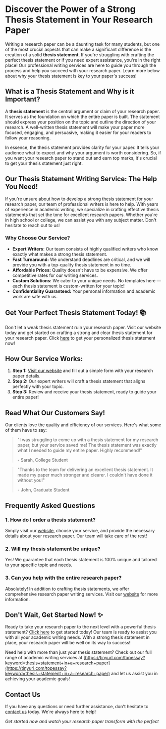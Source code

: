 # Discover the Power of a Strong Thesis Statement in Your Research Paper

Writing a research paper can be a daunting task for many students, but one of the most crucial aspects that can make a significant difference is the creation of a solid **thesis statement**. If you're struggling with crafting the perfect thesis statement or if you need expert assistance, you're in the right place! Our professional writing services are here to guide you through the process and help you succeed with your research paper. Learn more below about why your thesis statement is key to your paper's success!

## What is a Thesis Statement and Why is it Important?

A **thesis statement** is the central argument or claim of your research paper. It serves as the foundation on which the entire paper is built. The statement should express your position on the topic and outline the direction of your research. A well-written thesis statement will make your paper more focused, engaging, and persuasive, making it easier for your readers to follow your reasoning.

In essence, the thesis statement provides clarity for your paper. It tells your audience what to expect and why your argument is worth considering. So, if you want your research paper to stand out and earn top marks, it's crucial to get your thesis statement just right.

## Our Thesis Statement Writing Service: The Help You Need!

If you're unsure about how to develop a strong thesis statement for your research paper, our team of professional writers is here to help. With years of experience in academic writing, we specialize in crafting effective thesis statements that set the tone for excellent research papers. Whether you're in high school or college, we can assist you with any subject matter. Don't hesitate to reach out to us!

### Why Choose Our Service?

- **Expert Writers:** Our team consists of highly qualified writers who know exactly what makes a strong thesis statement.
- **Fast Turnaround:** We understand deadlines are critical, and we will provide you with a top-quality thesis statement in no time.
- **Affordable Prices:** Quality doesn't have to be expensive. We offer competitive rates for our writing services.
- **Custom Solutions:** We cater to your unique needs. No templates here — each thesis statement is custom-written for your topic!
- **Confidentiality Guaranteed:** Your personal information and academic work are safe with us.

## Get Your Perfect Thesis Statement Today! 📚

Don't let a weak thesis statement ruin your research paper. Visit our website today and get started on crafting a strong and clear thesis statement for your research paper. Click [here](https://tinyurl.com/topessay?keyword=thesis+statement+in+a+research+paper) to get your personalized thesis statement now!

## How Our Service Works:

1. **Step 1:** [Visit our website](https://tinyurl.com/topessay?keyword=thesis+statement+in+a+research+paper) and fill out a simple form with your research paper details.
2. **Step 2:** Our expert writers will craft a thesis statement that aligns perfectly with your topic.
3. **Step 3:** Review and receive your thesis statement, ready to guide your entire paper!

## Read What Our Customers Say!

Our clients love the quality and efficiency of our services. Here's what some of them have to say:

> "I was struggling to come up with a thesis statement for my research paper, but your service saved me! The thesis statement was exactly what I needed to guide my entire paper. Highly recommend!"
> 
> <footer>- Sarah, College Student</footer>

> "Thanks to the team for delivering an excellent thesis statement. It made my paper much stronger and clearer. I couldn't have done it without you!"
> 
> <footer>- John, Graduate Student</footer>

## Frequently Asked Questions

### 1. How do I order a thesis statement?

Simply visit our [website](https://tinyurl.com/topessay?keyword=thesis+statement+in+a+research+paper), choose your service, and provide the necessary details about your research paper. Our team will take care of the rest!

### 2. Will my thesis statement be unique?

Yes! We guarantee that each thesis statement is 100% unique and tailored to your specific topic and needs.

### 3. Can you help with the entire research paper?

Absolutely! In addition to crafting thesis statements, we offer comprehensive research paper writing services. Visit our [website](https://tinyurl.com/topessay?keyword=thesis+statement+in+a+research+paper) for more information.

## Don't Wait, Get Started Now! ✨

Ready to take your research paper to the next level with a powerful thesis statement? [Click here](https://tinyurl.com/topessay?keyword=thesis+statement+in+a+research+paper) to get started today! Our team is ready to assist you with all your academic writing needs. With a strong thesis statement in place, your research paper will be well on its way to success!

Need help with more than just your thesis statement? Check out our full range of academic writing services at [https://tinyurl.com/topessay?keyword=thesis+statement+in+a+research+paper](https://tinyurl.com/topessay?keyword=thesis+statement+in+a+research+paper) and let us assist you in achieving your academic goals!

## Contact Us

If you have any questions or need further assistance, don't hesitate to [contact us](https://tinyurl.com/topessay?keyword=thesis+statement+in+a+research+paper) today. We're always here to help!

_Get started now and watch your research paper transform with the perfect_
